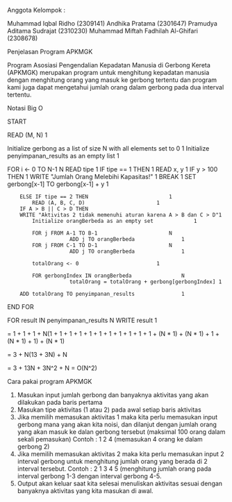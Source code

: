 Anggota Kelompok :

Muhammad Iqbal Ridho (2309141)
Andhika Pratama (2301647)
Pramudya Aditama Sudrajat (2310230)
Muhammad Miftah Fadhilah  Al-Ghifari (2308678)

Penjelasan Program APKMGK

Program Asosiasi Pengendalian Kepadatan Manusia di Gerbong Kereta (APKMGK) merupakan program untuk menghitung kepadatan manusia dengan menghitung orang yang masuk ke gerbong tertentu dan program kami juga dapat mengetahui jumlah orang dalam gerbong pada dua interval tertentu.

Notasi Big O

START

READ (M, N)									1

Initialize gerbong as a list of size N with all elements set to 0		1
Initialize penyimpanan_results as an empty list					1

FOR i <- 0 TO N-1 								N
    READ tipe									1
    	IF tipe == 1 THEN							1
        	READ x, y							1
        	IF y > 100 THEN							1
            	WRITE "Jumlah Orang Melebihi Kapasitas!"			1
            	BREAK								1
        	SET gerbong[x-1] TO gerbong[x-1] + y				1

    	ELSE IF tipe == 2 THEN							1
        	READ (A, B, C, D)						1
		IF A > B || C > D THEN
		WRITE "Aktivitas 2 tidak memenuhi aturan karena A > B dan C > D"1
        	Initialize orangBerbeda as an empty set				1

        	FOR j FROM A-1 TO B-1						N
            			ADD j TO orangBerbeda				1
        	FOR j FROM C-1 TO D-1						N
            			ADD j TO orangBerbeda				1

        	totalOrang <- 0							1

        	FOR gerbongIndex IN orangBerbeda				N
            			totalOrang = totalOrang + gerbong[gerbongIndex]	1
        		
		ADD totalOrang TO penyimpanan_results				1
END FOR

FOR result IN penyimpanan_results						N
    WRITE result								1
								

= 1 + 1 + 1 + N(1 + 1 + 1 + 1 + 1 +
  1 + 1 + 1 + 1 + 1 + 1 + (N * 1) +
 (N * 1) + 1 + (N * 1) + 1) + (N * 1)

= 3 + N(13 + 3N) + N

= 3 + 13N + 3N^2 + N
= O(N^2)

Cara pakai program APKMGK 
1. Masukan input jumlah gerbong dan banyaknya aktivitas yang akan dilakukan pada baris pertama
2. Masukan tipe aktivitas (1 atau 2) pada awal setiap baris aktivitas
3. Jika memilih memasukan aktivitas 1 maka kita perlu memasukan input gerbong mana yang akan kita noisi, dan dilanjut dengan jumlah orang yang akan masuk ke dalan gerbong tersebut (maksimal 100 orang dalam sekali pemasukan)
Contoh : 1 2 4 (memasukan 4      orang ke dalam gerbong 2)
4. Jika memilih memasukan aktivitas 2 maka kita perlu memasukan input 2 interval gerbong untuk menghitung jumlah orang yang berada di 2 interval tersebut.
Contoh : 2 1 3 4 5 (menghitung jumlah orang pada interval gerbong 1-3 dengan interval gerbong 4-5.
5. Output akan keluar saat kita selesai menuliskan aktivitas sesuai dengan banyaknya aktivitas yang kita masukan di awal.
